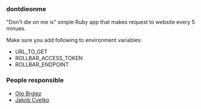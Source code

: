 ### dontdieonme

"Don't die on me is" simple Ruby app that makes request to website every 5 minues.

Make sure you add following to environment variables:
 - URL_TO_GET
 - ROLLBAR_ACCESS_TOKEN
 - ROLLBAR_ENDPOINT

### People responsible

- [Oto Brglez](https://github.com/otobrglez)
- [Jakob Cvetko](https://github.com/jakobboss)

